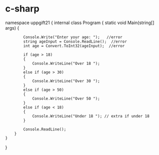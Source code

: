 # c-sharp

namespace uppgift21
{
    internal class Program
    {
        static void Main(string[] args)
        {
            
            Console.Write("Enter your age: ");   //error
            string ageInput = Console.ReadLine();  //error
            int age = Convert.ToInt32(ageInput);  //error

            if (age > 18)
            {
                Console.WriteLine("Over 18 ");
            }
            else if (age > 30) 
            {
                Console.WriteLine("Over 30 ");
            }
            else if (age > 50)
            {
                Console.WriteLine("Over 50 ");
            }
            else if (age < 18)
            {
                Console.WriteLine("Under 18 "); // extra if under 18
            }

            Console.ReadLine();
        }
    }
}
